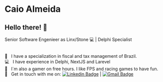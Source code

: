 
# Caio Almeida

## Hello there! 👋
Senior Software Engenieer as Linx/Stone :computer: | Delphi Specialist

  <br/> :purple_heart: &nbsp;  I have a specialization in fiscal and tax management of Brazil.
 <br/> :computer: &nbsp; I have experience in Delphi, NextJS and Larevel
 <br/> 💬  &nbsp; I`m also a gamer on free hours. I like FPS and racing games to have fun.
 <br/> :email: &nbsp; Get in touch with me on: [![Linkedin Badge](https://img.shields.io/badge/-CaioAlmeida-blue?style=flat-square&logo=Linkedin&logoColor=white&link=https://www.linkedin.com/in/caio-almeida-599a1bb4/)](https://www.linkedin.com/in/caio-almeida-599a1bb4/) 
| 
[![Gmail Badge](https://img.shields.io/badge/-caioalmeidanaweb@gmail.com-c14438?style=flat-square&logo=Gmail&logoColor=white&link=mailto:caioalmeidanaweb@gmail.com)](mailto:caioalmeidanaweb@gmail.com)
